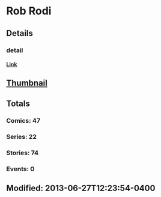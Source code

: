 # Rob  Rodi 
## Details
### detail
#### [Link](http://marvel.com/comics/creators/418/rob_rodi?utm_campaign=apiRef&utm_source=225578a89fc76f3d20fbffda5d17a88d)
## [Thumbnail](http://i.annihil.us/u/prod/marvel/i/mg/6/00/4cd3214184de4.jpg)
## Totals
### Comics: 47
### Series: 22
### Stories: 74
### Events: 0
## Modified: 2013-06-27T12:23:54-0400